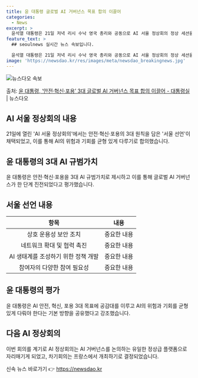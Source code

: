 ```yaml
---
title: 윤 대통령 글로벌 AI 거버넌스 목표 합의 이끌어
categories:
  - News
excerpt: >
  윤석열 대통령은 21일 저녁 리시 수낙 영국 총리와 공동으로 AI 서울 정상회의 정상 세션을 주재하고 안전혁…
feature_text: >
  ## seoulnews 실시간 뉴스 속보입니다.

  윤석열 대통령은 21일 저녁 리시 수낙 영국 총리와 공동으로 AI 서울 정상회의 정상 세션을 주재하고 안전혁…
image: 'https://newsdao.kr/res/images/meta/newsdao_breakingnews.jpg'
---
```


![뉴스다오 속보](https://newsdao.kr/res/images/meta/newsdao_breakingnews.jpg)

<p>출처: <a href="https://newsdao.kr/3878" rel="dofollow">윤 대통령, ‘안전·혁신·포용’ 3대 글로벌 AI 거버넌스 목표 합의 이끌어 - 대통령실</a> | 뉴스다오</p>

<h2 data-ke-size="size26">AI 서울 정상회의 내용</h2>
<p data-ke-size="size16">21일에 열린 'AI 서울 정상회의'에서는 안전·혁신·포용의 3대 원칙을 담은 '서울 선언'이 채택되었고, 이를 통해 AI의 위험과 기회를 균형 있게 다루기로 합의했습니다.</p>

<h2 data-ke-size="size24">윤 대통령의 3대 AI 규범가치</h2>
<p data-ke-size="size16">윤 대통령은 안전·혁신·포용을 3대 AI 규범가치로 제시하고 이를 통해 글로벌 AI 거버넌스가 한 단계 진전되었다고 평가했습니다.</p>

<h2 data-ke-size="size24">서울 선언 내용</h2>
<p data-ke-size="size16"></p>

<table>
	<thead>
		<tr>
			<th style="text-align: center;">항목</th>
			<th style="text-align: center;">내용</th>
		</tr>
	</thead>
	<tbody>
		<tr>
			<td style="text-align: center;">상호 운용성 보안 조치</td>
			<td style="text-align: center;">중요한 내용</td>
		</tr>
		<tr>
			<td style="text-align: center;">네트워크 확대 및 협력 촉진</td>
			<td style="text-align: center;">중요한 내용</td>
		</tr>
		<tr>
			<td style="text-align: center;">AI 생태계를 조성하기 위한 정책 개발</td>
			<td style="text-align: center;">중요한 내용</td>
		</tr>
		<tr>
			<td style="text-align: center;">참여자의 다양한 참여 필요성</td>
			<td style="text-align: center;">중요한 내용</td>
		</tr>
	</tbody>
</table>

<h2 data-ke-size="size24">윤 대통령의 평가</h2>
<p data-ke-size="size16">윤 대통령은 AI 안전, 혁신, 포용 3대 목표에 공감대를 이루고 AI의 위험과 기회를 균형 있게 다뤄야 한다는 기본 방향을 공유했다고 강조했습니다.</p>

<h2 data-ke-size="size24">다음 AI 정상회의</h2>
<p data-ke-size="size16">이번 회의를 계기로 AI 정상회의는 AI 거버넌스를 논의하는 유일한 정상급 플랫폼으로 자리매기게 되었고, 차기회의는 프랑스에서 개최하기로 결정되었습니다.</p> 

신속 뉴스 바로가기 👉 <a href="https://newsdao.kr" rel="dofollow">https://newsdao.kr</a>


